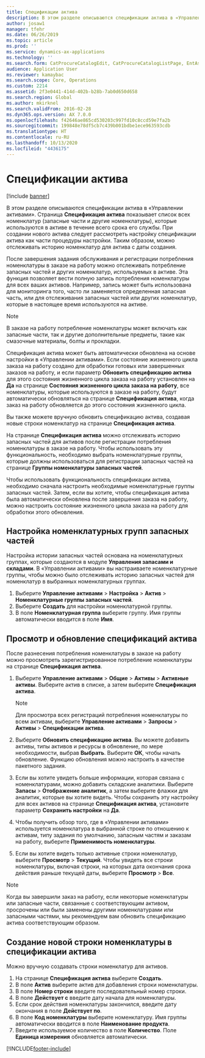 ```yaml
---
title: Спецификации актива
description: В этом разделе описываются спецификации актива в «Управлении активами».
author: josaw1
manager: tfehr
ms.date: 06/26/2019
ms.topic: article
ms.prod: ''
ms.service: dynamics-ax-applications
ms.technology: ''
ms.search.form: CatProcureCatalogEdit, CatProcureCatalogListPage, EntAssetStandardSparePartsItemGroup, EntAssetObjectBOM
audience: Application User
ms.reviewer: kamaybac
ms.search.scope: Core, Operations
ms.custom: 2214
ms.assetid: 2f3e0441-414d-402b-b28b-7ab0d650d658
ms.search.region: Global
ms.author: mkirknel
ms.search.validFrom: 2016-02-28
ms.dyn365.ops.version: AX 7.0.0
ms.openlocfilehash: f42646ae865cd530203c997fd10c8ccd59e7fa2b
ms.sourcegitcommit: 199848e78df5cb7c439b001bdbe1ece963593cdb
ms.translationtype: HT
ms.contentlocale: ru-RU
ms.lasthandoff: 10/13/2020
ms.locfileid: "4436175"
---
```

# <a name="asset-boms"></a>Спецификации актива

[!include [banner](../../includes/banner.md)]

 

В этом разделе описываются спецификации актива в «Управлении активами». Страница **Спецификация актива** показывает список всех номенклатур (запасные части и другие номенклатуры), которые используются в активе в течение всего срока его службы. При создании нового актива следует рассмотреть настройку спецификации актива как части процедуры настройки. Таким образом, можно отслеживать историю номенклатур для актива с даты создания.

После завершения задания обслуживания и регистрации потребления номенклатуры в заказе на работу можно отслеживать потребление запасных частей и других номенклатур, используемых в активе. Эта функция позволяет вести полную запись потребления номенклатуры для всех ваших активов. Например, запись может быть использована для мониторинга того, часто ли заменяется определенная запасная часть, или для отслеживания запасных частей или других номенклатур, которые в настоящее время используются на активе.

> [!NOTE]
> В заказе на работу потребление номенклатуры может включать как запасные части, так и другие дополнительные предметы, такие как смазочные материалы, болты и прокладки.

Спецификация актива может быть автоматически обновлена на основе настройки в «Управлении активами». Если состояние жизненного цикла заказа на работу создано для обработки готовых или завершенных заказов на работу, и если параметр **Обновить спецификацию актива** для этого состояния жизненного цикла заказа на работу установлен на **Да** на странице **Состояния жизненного цикла заказа на работу**, все номенклатуры, которые используются в заказе на работу, будут автоматически обновляться на странице **Спецификация актива**, когда заказ на работу обновляется до этого состояния жизненного цикла. 


Вы также можете вручную обновить спецификацию актива, создавая новые строки номенклатур на странице **Спецификация актива**.

На странице **Спецификация актива** можно отслеживать историю запасных частей для активов после регистрации потребления номенклатуры в заказе на работу. Чтобы использовать эту функциональность, необходимо выбрать номенклатурные группы, которые должны использоваться для регистрации запасных частей на странице **Группы номенклатуры запасных частей**.

Чтобы использовать функциональность спецификации актива, необходимо сначала настроить необходимые номенклатурные группы запасных частей. Затем, если вы хотите, чтобы спецификация актива была автоматически обновлена после завершения заказа на работу, можно настроить состояние жизненного цикла заказа на работу для обработки этого обновления. 


## <a name="set-up-spare-parts-item-groups"></a>Настройка номенклатурных групп запасных частей

Настройка истории запасных частей основана на номенклатурных группах, которые создаются в модуле **Управления запасами и складами**. В «Управлении активами» вы настраиваете номенклатурные группы, чтобы можно было отслеживать историю запасных частей для номенклатур в выбранных номенклатурных группах.

1. Выберите **Управление активами** \> **Настройка** \> **Актив** \> **Номенклатурные группы запасных частей**.
2. Выберите **Создать** для настройки номенклатурной группы.
3. В поле **Номенклатурная группа** выберите группу. Имя группы автоматически вводится в поле **Имя**.

## <a name="view-and-update-asset-boms"></a>Просмотр и обновление спецификаций актива

После разнесения потребления номенклатуры в заказе на работу можно просмотреть зарегистрированное потребление номенклатуры на странице **Спецификация актива**.

1. Выберите **Управление активами** \> **Общие** \> **Активы** \> **Активные активы**. Выберите актив в списке, а затем выберите **Спецификация актива**.

    > [!NOTE]
    > Для просмотра всех регистраций потребления номенклатуры по всем активам, выберите **Управление активами** \> **Запросы** \> **Активы** \> **Спецификации актива**.

2. Выберите **Обновить спецификацию актива**. Вы можете добавить активы, типы активов и ресурсы в обновление, по мере необходимости, выбрав **Выбрать**. Выберите **ОК**, чтобы начать обновление. Функцию обновления можно настроить в качестве пакетного задания.
3. Если вы хотите увидеть больше информации, которая связана с номенклатурами, можно добавить складские аналитики. Выберите **Запасы** \> **Отображение аналитик**, а затем выберите флажки для аналитик, которые вы хотите видеть. Чтобы сохранить эту настройку для всех активов на странице **Спецификация актива**, установите параметр **Сохранить настройки** на **Да**.
4. Чтобы получить обзор того, где в «Управлении активами» используется номенклатура в выбранной строке по отношению к активам, типу задания по умолчанию, запасным частям и заказам на работу, выберите **Применимость номенклатуры**. 
5. Если вы хотите видеть только активные строки номенклатур, выберите **Просмотр** \> **Текущий**. Чтобы увидеть все строки номенклатуры, включая строки, на которых дата окончания срока действия раньше текущей даты, выберите **Просмотр** \> **Все**.

> [!NOTE]
> Когда вы завершили заказ на работу, если некоторые номенклатуры или запасные части, связанные с соответствующим активом, просрочены или были заменены другими номенклатурами или запасными частями, мы рекомендуем вам обновить спецификацию актива соответствующим образом.

## <a name="create-a-new-item-line-in-an-asset-bom"></a>Создание новой строки номенклатуры в спецификации актива

Можно вручную создавать строки номенклатур для активов.

1. На странице **Спецификация актива** выберите **Создать**.
2. В поле **Актив** выберите актив для добавления строки номенклатуры.
3. В поле **Номер строки** введите последовательный номер строки.
4. В поле **Действует с** введите дату начала для номенклатуры.
5. Если срок действия номенклатуры закончился, введите дату окончания в поле **Действует по**.
6. В поле **Код номенклатуры** выберите номенклатуру. Имя группы автоматически вводится в поле **Наименование продукта**.
7. Введите используемое количество в поле **Количество**. Поле **Единица измерения** обновляется автоматически.


[!INCLUDE[footer-include](../../../includes/footer-banner.md)]